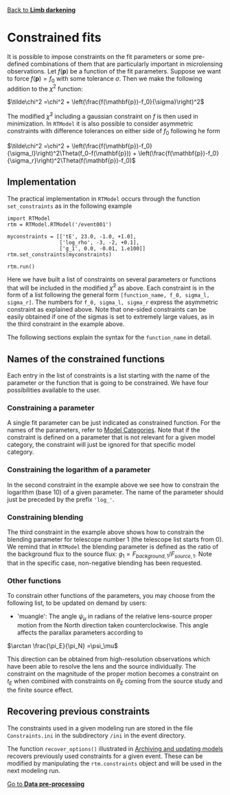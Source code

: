 [Back to **Limb darkening**](LimbDarkening.md)

# Constrained fits

It is possible to impose constraints on the fit parameters or some pre-defined combinations of them that are particularly important in microlensing observations. Let $f(\mathbf{p})$ be a function of the fit parameters. Suppose we want to force $f(\mathbf{p}) = f_0$ with some tolerance $\sigma$. Then we make the following addition to the $\chi^2$ function:

$\tilde\chi^2 =\chi^2 + \left(\frac{f(\mathbf{p})-f_0}{\sigma}\right)^2$

The modified $\tilde\chi^2$ including a gaussian constraint on $f$ is then used in minimization. In `RTModel` it is also possible to consider asymmetric constraints with difference tolerances on either side of $f_0$ following he form 

$\tilde\chi^2 =\chi^2 + \left(\frac{f(\mathbf{p})-f_0}{\sigma_l}\right)^2\Theta(f_0-f(\mathbf{p})) + \left(\frac{f(\mathbf{p})-f_0}{\sigma_r}\right)^2\Theta(f(\mathbf{p})-f_0)$

## Implementation

The practical implementation in `RTModel` occurs through the function `set_constraints` as in the following example

```
import RTModel
rtm = RTModel.RTModel('/event001')

myconstraints = [['tE', 23.0, -1.0, +1.0],
                 ['log_rho', -3, -2, +0.1],
                 ['g_1', 0.0, -0.01, 1.e100]]
rtm.set_constraints(myconstraints)

rtm.run()
```

Here we have built a list of constraints on several parameters or functions that will be included in the modified  $\tilde\chi^2$ as above. Each constraint is in the form of a list following the general form `[function_name, f_0, sigma_l, sigma_r]`. The numbers for `f_0, sigma_l, sigma_r` express the asymmetric constraint as explained above. Note that one-sided constraints can be easily obtained if one of the sigmas is set to extremely large values, as in the third constraint in the example above.

The following sections explain the syntax for the `function_name` in detail.

## Names of the constrained functions

Each entry in the list of constraints is a list starting with the name of the parameter or the function that is going to be constrained. We have four possibilities available to the user. 

### Constraining a parameter

A single fit parameter can be just indicated as constrained function. For the names of the parameters, refer to [Model Categories](ModelCategories.md). Note that if the constraint is defined on a parameter that is not relevant for a given model category, the constraint will just be ignored for that specific model category.

### Constraining the logarithm of a parameter

In the second constraint in the example above we see how to constrain the logarithm (base 10) of a given parameter. The name of the parameter should just be preceded by the prefix `'log_'`.

### Constraining blending

The third constraint in the example above shows how to constrain the blending parameter for telescope number 1 (the telescope list starts from 0). We remind that in `RTModel` the blending parameter is defined as the ratio of the background flux to the source flux: $g_1 = F_{background,1}/F_{source,1}$. Note that in the specific case, non-negative blending has been requested.

### Other functions

To constrain other functions of the parameters, you may choose from the following list, to be updated on demand by users:

- 'muangle': The angle $\psi_\mu$ in radians of the relative lens-source proper motion from the North direction taken counterclockwise. This angle affects the parallax parameters according to

$\arctan \frac{\pi_E}{\pi_N} =\psi_\mu$

This direction can be obtained from high-resolution observations which have been able to resolve the lens and the source individually. The constraint on the magnitude of the proper motion becomes a constraint on $t_E$ when combined with constraints on $\theta_E$ coming from the source study and the finite source effect.

## Recovering previous constraints

The constraints used in a given modeling run are stored in the file `Constraints.ini` in the subdirectory `/ini` in the event directory.

The function `recover_options()` illustrated in [Archiving and updating models](Archive.md) recovers previously used constraints for a given event. These can be modified by manipulating the `rtm.constraints` object and will be used in the next modeling run. 

[Go to **Data pre-processing**](DataPreprocessing.md)
